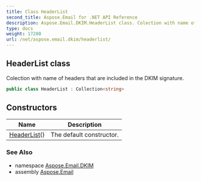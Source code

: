 ```yaml
---
title: Class HeaderList
second_title: Aspose.Email for .NET API Reference
description: Aspose.Email.DKIM.HeaderList class. Colection with name of headers that are included in the DKIM signature
type: docs
weight: 17280
url: /net/aspose.email.dkim/headerlist/
---
```

## HeaderList class

Colection with name of headers that are included in the DKIM signature.

```csharp
public class HeaderList : Collection<string>
```

## Constructors

| Name | Description |
| --- | --- |
| [HeaderList](headerlist/)() | The default constructor. |

### See Also

* namespace [Aspose.Email.DKIM](../../aspose.email.dkim/)
* assembly [Aspose.Email](../../)


